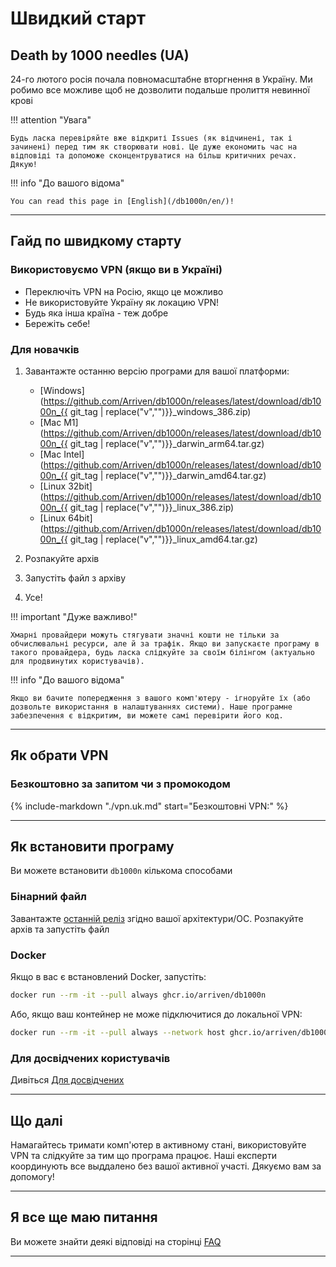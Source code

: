 # Швидкий старт

## Death by 1000 needles (UA)

24-го лютого росія почала повномасштабне вторгнення в Україну. Ми робимо все можливе щоб не дозволити подальше пролиття невинної крові

!!! attention "Увага"

    Будь ласка перевіряйте вже відкриті Issues (як відчинені, так і зачинені) перед тим як створювати нові. Це дуже економить час на відповіді та допоможе cконцентруватися на більш критичних речах. Дякую!

!!! info "До вашого відома"

    You can read this page in [English](/db1000n/en/)!

---

## Гайд по швидкому старту

### Використовуємо VPN (якщо ви в Україні)

- Переключіть VPN на Росію, якщо це можливо
- Не використовуйте Україну як локацию VPN!
- Будь яка інша країна - теж добре
- Бережіть себе!

### Для новачків

1. Завантажте останню версію програми для вашої платформи:

   - [Windows](https://github.com/Arriven/db1000n/releases/latest/download/db1000n_{{ git_tag | replace("v","")}}\_windows_386.zip)
   - [Mac M1](https://github.com/Arriven/db1000n/releases/latest/download/db1000n_{{ git_tag | replace("v","")}}\_darwin_arm64.tar.gz)
   - [Mac Intel](https://github.com/Arriven/db1000n/releases/latest/download/db1000n_{{ git_tag | replace("v","")}}\_darwin_amd64.tar.gz)
   - [Linux 32bit](https://github.com/Arriven/db1000n/releases/latest/download/db1000n_{{ git_tag | replace("v","")}}\_linux_386.zip)
   - [Linux 64bit](https://github.com/Arriven/db1000n/releases/latest/download/db1000n_{{ git_tag | replace("v","")}}\_linux_amd64.tar.gz)

1. Розпакуйте архів
1. Запустіть файл з архіву
1. Усе!

!!! important "Дуже важливо!"

    Хмарні провайдери можуть стягувати значні кошти не тільки за обчислювальні ресурси, але й за трафік. Якщо ви запускаєте програму в такого провайдера, будь ласка слідкуйте за своїм білінгом (актуально для продвинутих користувачів).

!!! info "До вашого відома"

    Якщо ви бачите попередження з вашого комп'ютеру - ігноруйте їх (або дозвольте використання в налаштуваннях системи). Наше програмне забезпечення є відкритим, ви можете самі перевірити його код.

---

## Як обрати VPN

### Безкоштовно за запитом чи з промокодом

{%
   include-markdown "./vpn.uk.md"
   start="Безкоштовні VPN:"
%}

---

## Як встановити програму

Ви можете встановити `db1000n` кількома способами

### Бінарний файл

Завантажте [останній реліз](https://github.com/Arriven/db1000n/releases/latest) згідно вашої архітектури/ОС.
Розпакуйте архів та запустіть файл

### Docker

Якщо в вас є встановлений Docker, запустіть:

```bash
docker run --rm -it --pull always ghcr.io/arriven/db1000n
```

Або, якщо ваш контейнер не може підключитися до локальної VPN:

```bash
docker run --rm -it --pull always --network host ghcr.io/arriven/db1000n
```

### Для досвідчених користувачів

Дивіться [Для досвідчених](/db1000n/advanced-docs/advanced-and-devs/)

---

## Що далі

Намагайтесь тримати комп'ютер в активному стані, використовуйте VPN та слідкуйте за тим що програма працює.
Наші експерти координують все выддалено без вашої активної участі.
Дякуємо вам за допомогу!

---

## Я все ще маю питання

Ви можете знайти деякі відповіді на сторінці [FAQ](/db1000n/uk/faq/)

---
